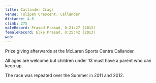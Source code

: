```yaml
---
title: Callander Crags
venue: Tulipan Crescent, Callander
distance: 4.6
climb: 275
maleRecord: Prasad Prasad, 0:21:27 (2012)
femaleRecord: Elke Prasad, 0:25:42 (2013)
web: 
---
```


Prize giving afterwards at the McLaren Sports Centre Callander.

All ages are welcome but children under 13 must have a parent who can keep up.

The race was repeated over the Summer in 2011 and 2012.

